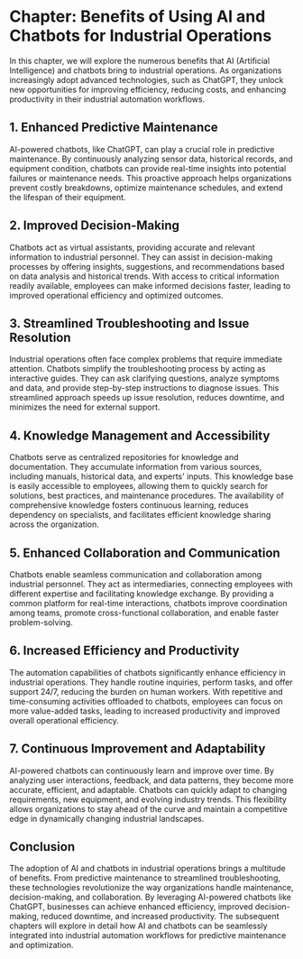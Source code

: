 Chapter: Benefits of Using AI and Chatbots for Industrial Operations
====================================================================

In this chapter, we will explore the numerous benefits that AI (Artificial Intelligence) and chatbots bring to industrial operations. As organizations increasingly adopt advanced technologies, such as ChatGPT, they unlock new opportunities for improving efficiency, reducing costs, and enhancing productivity in their industrial automation workflows.

**1. Enhanced Predictive Maintenance**
--------------------------------------

AI-powered chatbots, like ChatGPT, can play a crucial role in predictive maintenance. By continuously analyzing sensor data, historical records, and equipment condition, chatbots can provide real-time insights into potential failures or maintenance needs. This proactive approach helps organizations prevent costly breakdowns, optimize maintenance schedules, and extend the lifespan of their equipment.

**2. Improved Decision-Making**
-------------------------------

Chatbots act as virtual assistants, providing accurate and relevant information to industrial personnel. They can assist in decision-making processes by offering insights, suggestions, and recommendations based on data analysis and historical trends. With access to critical information readily available, employees can make informed decisions faster, leading to improved operational efficiency and optimized outcomes.

**3. Streamlined Troubleshooting and Issue Resolution**
-------------------------------------------------------

Industrial operations often face complex problems that require immediate attention. Chatbots simplify the troubleshooting process by acting as interactive guides. They can ask clarifying questions, analyze symptoms and data, and provide step-by-step instructions to diagnose issues. This streamlined approach speeds up issue resolution, reduces downtime, and minimizes the need for external support.

**4. Knowledge Management and Accessibility**
---------------------------------------------

Chatbots serve as centralized repositories for knowledge and documentation. They accumulate information from various sources, including manuals, historical data, and experts' inputs. This knowledge base is easily accessible to employees, allowing them to quickly search for solutions, best practices, and maintenance procedures. The availability of comprehensive knowledge fosters continuous learning, reduces dependency on specialists, and facilitates efficient knowledge sharing across the organization.

**5. Enhanced Collaboration and Communication**
-----------------------------------------------

Chatbots enable seamless communication and collaboration among industrial personnel. They act as intermediaries, connecting employees with different expertise and facilitating knowledge exchange. By providing a common platform for real-time interactions, chatbots improve coordination among teams, promote cross-functional collaboration, and enable faster problem-solving.

**6. Increased Efficiency and Productivity**
--------------------------------------------

The automation capabilities of chatbots significantly enhance efficiency in industrial operations. They handle routine inquiries, perform tasks, and offer support 24/7, reducing the burden on human workers. With repetitive and time-consuming activities offloaded to chatbots, employees can focus on more value-added tasks, leading to increased productivity and improved overall operational efficiency.

**7. Continuous Improvement and Adaptability**
----------------------------------------------

AI-powered chatbots can continuously learn and improve over time. By analyzing user interactions, feedback, and data patterns, they become more accurate, efficient, and adaptable. Chatbots can quickly adapt to changing requirements, new equipment, and evolving industry trends. This flexibility allows organizations to stay ahead of the curve and maintain a competitive edge in dynamically changing industrial landscapes.

**Conclusion**
--------------

The adoption of AI and chatbots in industrial operations brings a multitude of benefits. From predictive maintenance to streamlined troubleshooting, these technologies revolutionize the way organizations handle maintenance, decision-making, and collaboration. By leveraging AI-powered chatbots like ChatGPT, businesses can achieve enhanced efficiency, improved decision-making, reduced downtime, and increased productivity. The subsequent chapters will explore in detail how AI and chatbots can be seamlessly integrated into industrial automation workflows for predictive maintenance and optimization.
